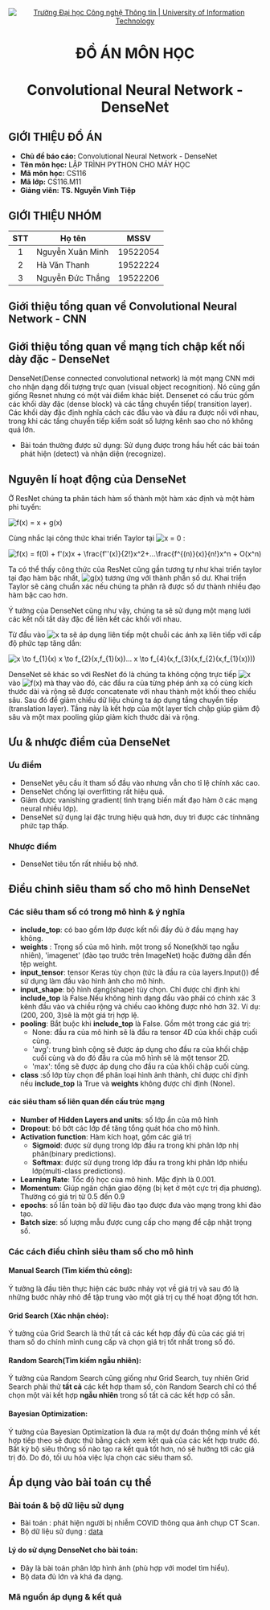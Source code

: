 <!-- Banner -->
<p align="center">
  <a href="https://www.uit.edu.vn/" title="Trường Đại học Công nghệ Thông tin" style="border: none;">
    <img src="https://i.imgur.com/WmMnSRt.png" alt="Trường Đại học Công nghệ Thông tin | University of Information Technology">
  </a>
</p>
<!-- Title -->
<h1 align="center"><b>ĐỒ ÁN MÔN HỌC</b></h1>
<h1 align="center"><b>Convolutional Neural Network - DenseNet</b></h1>


## GIỚI THIỆU ĐỒ ÁN
* **Chủ đề báo cáo:** Convolutional Neural Network - DenseNet
* **Tên môn học:** LẬP TRÌNH PYTHON CHO MÁY HỌC
* **Mã môn học:** CS116
* **Mã lớp:** CS116.M11
* **Giảng viên:** **TS. Nguyễn Vinh Tiệp** 

## GIỚI THIỆU NHÓM

| STT | Họ tên | MSSV |
| :---: | --- | --- |
| 1 | Nguyễn Xuân Minh | 19522054 | 
| 2 | Hà Văn Thanh | 19522224 |
| 3 | Nguyễn Đức Thắng | 19522206 |

## Giới thiệu tổng quan về Convolutional Neural Network - CNN


## Giới thiệu tổng quan về mạng tích chập kết nối dày đặc - DenseNet
DenseNet(Dense connected convolutional network) là một mạng CNN mới cho nhận dạng đối tượng trực quan (visual object recognition). Nó cũng gần giống Resnet nhưng có một vài điểm khác biệt. Densenet có cấu trúc gồm các khối dày đặc (dense block) và các tầng chuyển tiếp( transition layer). Các khối dày đặc định nghĩa cách các đầu vào và đầu ra được nối với nhau, trong khi các tầng chuyển tiếp kiểm soát số lượng kênh sao cho nó không quá lớn.
- Bài toán thường được sử dụng: Sử dụng được trong hầu hết các bài toán phát hiện (detect) và nhận diện (recognize).


## Nguyên lí hoạt động của DenseNet
Ở ResNet chúng ta phân tách hàm số thành một hàm xác định và một hàm phi tuyến:

<img src="https://latex.codecogs.com/svg.image?f(x)&space;=&space;x&space;&plus;&space;g(x)" title="f(x) = x + g(x)" />

Cùng nhắc lại công thức khai triển Taylor tại <img src="https://latex.codecogs.com/svg.image?x&space;=&space;0" title="x = 0" /> :

<img src="https://latex.codecogs.com/svg.image?f(x)&space;=&space;f(0)&space;&plus;&space;f'(x)x&space;&plus;&space;\frac{f''(x)}{2!}x^2&plus;...\frac{f^{(n)}(x)}{n!}x^n&space;&plus;&space;O(x^n)" title="f(x) = f(0) + f'(x)x + \frac{f''(x)}{2!}x^2+...\frac{f^{(n)}(x)}{n!}x^n + O(x^n)" />

Ta có thể thấy công thức của ResNet cũng gần tương tự như khai triển taylor tại đạo hàm bậc nhất, <img src="https://latex.codecogs.com/svg.image?g(x)" title="g(x)" />  tương ứng với thành phần số dư. Khai triển Taylor sẽ càng chuẩn xác nếu chúng ta phân rã được số dư thành nhiều đạo hàm bậc cao hơn.

Ý tưởng của DenseNet cũng như vậy, chúng ta sẽ sử dụng một mạng lưới các kết nối tắt dày đặc để liên kết các khối với nhau.

Từ đầu vào <img src="https://latex.codecogs.com/svg.image?x" title="x" /> ta sẽ áp dụng liên tiếp một chuỗi các ánh xạ liên tiếp với cấp độ phức tạp tăng dần:

<img src="https://latex.codecogs.com/svg.image?x&space;\to&space;f_{1}(x)&space;x&space;\to&space;f_{2}(x,f_{1}(x))...&space;x&space;\to&space;f_{4}(x,f_{3}(x,f_{2}(x,f_{1}(x))))" title="x \to f_{1}(x) x \to f_{2}(x,f_{1}(x))... x \to f_{4}(x,f_{3}(x,f_{2}(x,f_{1}(x))))" />

DenseNet sẽ khác so với ResNet đó là chúng ta không cộng trực tiếp <img src="https://latex.codecogs.com/svg.image?x" title="x" /> vào <img src="https://latex.codecogs.com/svg.image?f(x)" title="f(x)" /> mà thay vào đó, các đầu ra của từng phép ánh xạ có cùng kích thước dài và rộng sẽ được concatenate với nhau thành một khối theo chiều sâu. Sau đó để giảm chiều dữ liệu chúng ta áp dụng tầng chuyển tiếp (translation layer). Tầng này là kết hợp của một layer tích chập giúp giảm độ sâu và một max pooling giúp giảm kích thước dài và rộng. 
## Ưu & nhược điểm của DenseNet
### Ưu điểm
- DenseNet yêu cầu ít tham số đầu vào nhưng vẫn cho tỉ lệ chính xác cao. 
- DenseNet chống lại overfitting rất hiệu quả.
- Giảm được vanishing gradient( tình trạng biến mất đạo hàm ở các mạng neural nhiều lớp).
- DenseNet sử dụng lại đặc trưng hiệu quả hơn, duy trì được các tínhnăng phức tạp thấp.
### Nhược điểm
- DenseNet tiêu tốn rất nhiều bộ nhớ.
## Điều chỉnh siêu tham số cho mô hình DenseNet
### Các siêu tham số có trong mô hình & ý nghĩa
- **include_top**: có bao gồm lớp được kết nối đầy đủ ở đầu mạng hay không.
- **weights** : Trọng số của mô hình. một trong số None(khởi tạo ngẫu nhiên), 'imagenet' (đào tạo trước trên ImageNet) hoặc đường dẫn đến tệp weight.
- **input_tensor**: tensor Keras tùy chọn (tức là đầu ra của layers.Input()) để sử dụng làm đầu vào hình ảnh cho mô hình.
- **input_shape**: bộ hình dạng(shape) tùy chọn. Chỉ được chỉ định khi **include_top** là False.Nếu không hình dạng đầu vào phải có chính xác 3 kênh đầu vào và chiều rộng và chiều cao không được nhỏ hơn 32. Ví dụ: (200, 200, 3)sẽ là một giá trị hợp lệ.
- **pooling**: Bắt buộc khi **include_top** là False. Gồm một trong các giá trị:
  -  None: đầu ra của mô hình sẽ là đầu ra tensor 4D của khối chập cuối cùng. 
  -  'avg': trung bình cộng sẽ được áp dụng cho đầu ra của khối chập cuối cùng và do đó đầu ra của mô hình sẽ là một tensor 2D. 
  -  'max': tổng sẽ được áp dụng cho đầu ra của khối chập cuối cùng.
- **class** :số lớp tùy chọn để phân loại hình ảnh thành, chỉ được chỉ định nếu **include_top** là True và  **weights** không được chỉ định (None).
#### các siêu tham số liên quan đến cấu trúc mạng
- **Number of Hidden Layers and units**: số lớp ẩn của mô hình
- **Dropout**: bỏ bớt các lớp để tăng tổng quát hóa cho mô hình.
- **Activation function**: Hàm kích hoạt, gồm các giá trị
  - **Sigmoid**: được sử dụng trong lớp đầu ra trong khi phân lớp nhị phân(binary predictions).
  - **Softmax**: được sử dụng trong lớp đầu ra trong khi phân lớp nhiều lớp(multi-class predictions).
- **Learning Rate**: Tốc độ học của mô hình. Mặc định là 0.001.
- **Momentum**: Giúp ngăn chặn giao động (bị kẹt ở một cực trị địa phương). Thường có giá trị từ 0.5 đến 0.9
- **epochs**: số lần toàn bộ dữ liệu đào tạo được đưa vào mạng trong khi đào tạo.
- **Batch size**: số lượng mẫu được cung cấp cho mạng để cập nhật trọng số.
### Các cách điều chỉnh siêu tham số cho mô hình
#### **Manual Search (Tìm kiếm thủ công)**:
 Ý tưởng là đầu tiên thực hiện các bước nhảy vọt về giá trị và sau đó là những bước nhảy nhỏ để tập trung vào một giá trị cụ thể hoạt động tốt hơn.
#### **Grid Search (Xác nhận chéo)**:
Ý tưởng của Grid Search là thử tất cả các kết hợp đầy đủ của các giá trị tham số do chính mình cung cấp và chọn giá trị tốt nhất trong số đó.
#### **Random Search(Tìm kiếm ngẫu nhiên)**:
Ý tưởng của Random Search cũng giống như Grid Search, tuy nhiên Grid Search phải thử **tất cả** các kết hợp tham số, còn Random Search chỉ có thể chọn một vài kết hợp **ngẫu nhiên** trong số tất cả các kết hợp có sẵn.
#### **Bayesian Optimization**:
Ý tưởng của Bayesian Optimization là đưa ra một dự đoán thông minh về kết hợp tiếp theo sẽ được thử bằng cách xem kết quả của các kết hợp trước đó. Bất kỳ bộ siêu thông số nào tạo ra kết quả tốt hơn, nó sẽ hướng tới các giá trị đó. Do đó, tối ưu hóa việc lựa chọn các siêu tham số.
## **Áp dụng vào bài toán cụ thể**
### Bài toán & bộ dữ liệu sử dụng
- Bài toán : phát hiện người bị nhiễm COVID thông qua ảnh chụp  CT Scan.
- Bộ dữ liệu sử dụng : [data](https://www.kaggle.com/maedemaftouni/large-covid19-ct-slice-dataset)
#### **Lý do sử dụng DenseNet cho bài toán**:
- Đây là bài toán phân lớp hình ảnh (phù hợp với model tìm hiểu).
- Bộ data đủ lớn và khá đa dạng.
### Mã nguồn áp dụng & kết quả 
